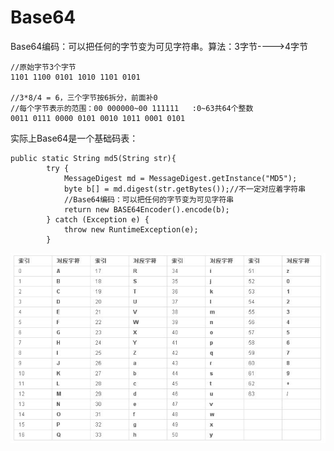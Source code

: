 # Base64

Base64编码：可以把任何的字节变为可见字符串。算法：3字节---->4字节

```
//原始字节3个字节
1101 1100 0101 1010 1101 0101

//3*8/4 = 6，三个字节按6拆分，前面补0
//每个字节表示的范围：00 000000~00 111111   :0~63共64个整数
0011 0111 0000 0101 0010 1011 0001 0101
```
实际上Base64是一个基础码表：

```
public static String md5(String str){
        try {
            MessageDigest md = MessageDigest.getInstance("MD5");
            byte b[] = md.digest(str.getBytes());//不一定对应着字符串
            //Base64编码：可以把任何的字节变为可见字符串
            return new BASE64Encoder().encode(b);
        } catch (Exception e) {
            throw new RuntimeException(e);
        }
```

![](index_files/Base64_u7F16_u7801.jpg)